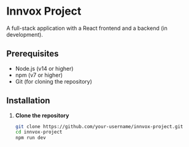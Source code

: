 # Innvox Project

A full-stack application with a React frontend and a backend (in development).

## Prerequisites

- Node.js (v14 or higher)
- npm (v7 or higher)
- Git (for cloning the repository)

## Installation

1. **Clone the repository**
   ```bash
   git clone https://github.com/your-username/innvox-project.git
   cd innvox-project
   npm run dev
   ```
